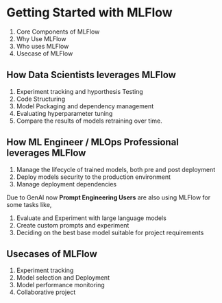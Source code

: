 # Getting Started with MLFlow

  1. Core Components of MLFlow
  2. Why Use MLFlow
  3. Who uses MLFlow
  4. Usecase of MLFlow

## How Data Scientists leverages MLFlow

  1. Experiment tracking and hyporthesis Testing
  2. Code Structuring
  3. Model Packaging and dependency management
  4. Evaluating hyperparameter tuning
  5. Compare the results of models retraining over time.

## How ML Engineer / MLOps Professional leverages MLFlow

  1. Manage the lifecycle of trained models, both pre and post deployment
  2. Deploy models security to the production environment
  3. Manage deployment dependencies

Due to GenAI now __Prompt Engineering Users__ are also using MLFlow for some tasks like,

  1. Evaluate and Experiment with large language models
  2. Create custom prompts and experiment
  3. Deciding on the best base model suitable for project requirements

## Usecases of MLFlow

  1. Experiment tracking
  2. Model selection and Deployment
  3. Model performance monitoring
  4. Collaborative project 

